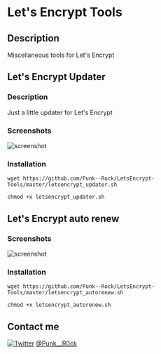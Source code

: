 # Let's Encrypt Tools

## Description

Miscellaneous tools for Let's Encrypt

## Let's Encrypt Updater

### Description

Just a little updater for Let's Encrypt 

### Screenshots

![screenshot](http://i.imgur.com/0uWsWiR.png)

### Installation

```shell
wget https://github.com/Punk--Rock/LetsEncrypt-Tools/master/letsencrypt_updater.sh

chmod +x letsencrypt_updater.sh
```

## Let's Encrypt auto renew

### Screenshots

![screenshot](http://i.imgur.com/VIKSZ7D.png)

### Installation

```shell
wget https://github.com/Punk--Rock/LetsEncrypt-Tools/master/letsencrypt_autorenew.sh

chmod +x letsencrypt_autorenew.sh
```

## Contact me

[![Twitter](https://cdn1.iconfinder.com/data/icons/logotypes/32/twitter-24.png)](https://twitter.com/Punk__R0ck) [@Punk__R0ck](https://twitter.com/Punk__R0ck)
